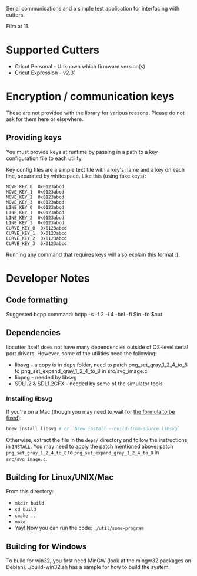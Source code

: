 Serial communications and a simple test application for interfacing with cutters.

Film at 11.

# Supported Cutters
- Cricut Personal - Unknown which firmware version(s)
- Cricut Expression - v2.31

# Encryption / communication keys
These are not provided with the library for various reasons. Please do not ask
for them here or elsewhere.

## Providing keys

You must provide keys at runtime by passing in a path to a key configuration file to each utility.

Key config files are a simple text file with a key's name and a key on each line, separated by whitespace. Like this (using fake keys):

```
MOVE_KEY_0  0x0123abcd
MOVE_KEY_1  0x0123abcd
MOVE_KEY_2  0x0123abcd
MOVE_KEY_3  0x0123abcd
LINE_KEY_0  0x0123abcd
LINE_KEY_1  0x0123abcd
LINE_KEY_2  0x0123abcd
LINE_KEY_3  0x0123abcd
CURVE_KEY_0  0x0123abcd
CURVE_KEY_1  0x0123abcd
CURVE_KEY_2  0x0123abcd
CURVE_KEY_3  0x0123abcd
```

Running any command that requires keys will also explain this format :).

# Developer Notes
## Code formatting
Suggested bcpp command:
bcpp -s -f 2 -i 4 -bnl -fi $in -fo $out

## Dependencies
libcutter itself does not have many dependencies outside of OS-level serial port drivers. However, some of the utilities need the following:

- libsvg - a copy is in deps folder, need to patch png_set_gray_1_2_4_to_8 to png_set_expand_gray_1_2_4_to_8 in src/svg_image.c
- libpng - needed by libsvg
- SDL1.2 & SDL1.2GFX - needed by some of the simulator tools

### Installing libsvg

If you're on a Mac (though you may need to wait for [the formula to be fixed](https://github.com/Homebrew/homebrew-core/pull/68760)):

```bash
brew install libsvg # or `brew install --build-from-source libsvg`
```

Otherwise, extract the file in the `deps/` directory and follow the instructions in `INSTALL`. You may need to apply the patch mentioned above: patch `png_set_gray_1_2_4_to_8` to `png_set_expand_gray_1_2_4_to_8` in `src/svg_image.c`.

## Building for Linux/UNIX/Mac

From this directory:

- `mkdir build`
- `cd build`
- `cmake ..`
- `make`
- Yay! Now you can run the code: `./util/some-program`

## Building for Windows 
To build for win32, you first need MinGW (look at the mingw32 packages on Debian).
./build-win32.sh has a sample for how to build the system.
